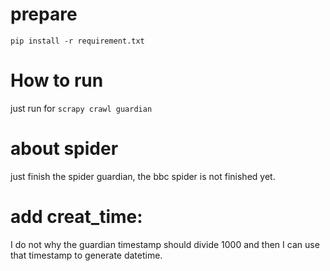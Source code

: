 # prepare
`pip install -r requirement.txt`
# How to run

just run for `scrapy crawl guardian`

# about spider
just finish the spider guardian, the bbc spider is not finished yet.


# add creat_time:
I do not why the guardian timestamp should divide 1000 and then I can use that timestamp to generate datetime.
